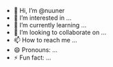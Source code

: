- 👋 Hi, I’m @nuuner
- 👀 I’m interested in ...
- 🌱 I’m currently learning ...
- 💞️ I’m looking to collaborate on ...
- 📫 How to reach me ...
- 😄 Pronouns: ...
- ⚡ Fun fact: ...

<!---
nuuner/nuuner is a ✨ special ✨ repository because its `README.md` (this file) appears on your GitHub profile.
You can click the Preview link to take a look at your changes.
--->
